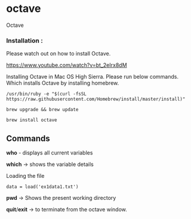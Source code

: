 # octave
Octave


### Installation :

Please watch out on how to install Octave.

https://www.youtube.com/watch?v=bt_2eIrx8dM



Installing Octave in Mac OS High Sierra. Please run below commands. Which installs Octave by installing homebrew.

    /usr/bin/ruby -e "$(curl -fsSL https://raw.githubusercontent.com/Homebrew/install/master/install)"

    brew upgrade && brew update

    brew install octave



## Commands


**who** - displays all current variables

**which** -> shows the variable details


Loading the file
    
    data = load('ex1data1.txt')
    
    
**pwd** -> Shows the present working directory


**quit**/**exit** -> to terminate from the octave window.
